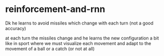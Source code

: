# reinforcement-and-rnn
Dk he learns to avoid missiles which change with each turn (not a good accuracy)

at each turn the missiles change and he learns the new configuration a bit like 
in sport where we must visualize each movement and adapt to the movement of a ball or a catch (or not at all)
